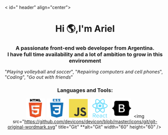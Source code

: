 < id=" header" align="center">
    <img src="https://media.giphy.com/media/HscDLzkO8EOTmgkhQP/giphy.gif" width="200" alt="">
    <h1 align="center">Hi 🌎,I'm Ariel </h1>
    <h3 align="center">A passionate front-end web developer from Argentina.
        <br>
        I have full time availability and a lot of
        ambition to grow in this environment
    </h3>
    <div>
        "𝘗𝘭𝘢𝘺𝘪𝘯𝘨 𝘷𝘰𝘭𝘭𝘦𝘺𝘣𝘢𝘭𝘭 𝘢𝘯𝘥 𝘴𝘰𝘤𝘤𝘦𝘳", "𝘙𝘦𝘱𝘢𝘪𝘳𝘪𝘯𝘨 𝘤𝘰𝘮𝘱𝘶𝘵𝘦𝘳𝘴 𝘢𝘯𝘥
        𝘤𝘦𝘭𝘭 𝘱𝘩𝘰𝘯𝘦𝘴", "𝘊𝘰𝘥𝘪𝘯𝘨", "𝘎𝘰 𝘰𝘶𝘵 𝘸𝘪𝘵𝘩 𝘧𝘳𝘪𝘦𝘯𝘥𝘴"
    </div>
    <div align="center">
        <h3> Languages and Tools:</h3>
        <div> <img src="https://github.com/devicons/devicon/blob/master/icons/html5/html5-original-wordmark.svg"
                title="HTML5" alt="HTML" width="60" height="60" />&nbsp; <img
                src="https://github.com/devicons/devicon/blob/master/icons/css3/css3-plain-wordmark.svg" title="CSS3"
                alt="CSS" width="60" height="60" />&nbsp; <img
                src="https://github.com/devicons/devicon/blob/master/icons/javascript/javascript-original.svg"
                title="JavaScript" alt="JavaScript" width="60" height="60" />&nbsp; <img
                src="https://github.com/devicons/devicon/blob/master/icons/react/react-original-wordmark.svg"
                title="React" alt="React" width="60" height="60" />&nbsp; <img
                src="https://github.com/devicons/devicon/blob/master/icons/bootstrap/bootstrap-plain.svg"
                title="Bootstrap" alt="Bootstrap" width="60" height="60" />&nbsp; <img
                src="https://github.com/devicons/devicon/blob/master/icons/git/git-original-wordmark.svg" title="Git"
                **alt="Git" width="60" height="60" /> <img /> </div>
    </div>
    </div>
